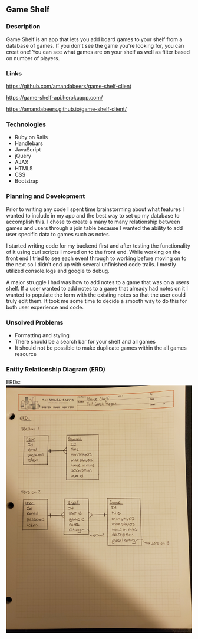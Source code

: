 ## Game Shelf

### Description

Game Shelf is an app that lets you add board games to your shelf from a database of games. If you don't see the game you're looking for, you can creat one! You can see what games are on your shelf as well as filter based on number of players.

### Links

https://github.com/amandabeers/game-shelf-client

https://game-shelf-api.herokuapp.com/

https://amandabeers.github.io/game-shelf-client/

### Technologies

- Ruby on Rails
- Handlebars
- JavaScript
- jQuery
- AJAX
- HTML5
- CSS
- Bootstrap

### Planning and Development

Prior to writing any code I spent time brainstorming about what features I wanted to include in my app and the best way to set up my database to accomplish this. I chose to create a many to many relationship between games and users through a join table because I wanted the ability to add user specific data to games such as notes.

I started writing code for my backend first and after testing the functionality of it using curl scripts I moved on to the front end. While working on the front end I tried to see each event through to working before moving on to the next so I didn't end up with several unfinished code trails. I mostly utilized console.logs and google to debug.

A major struggle I had was how to add notes to a game that was on a users shelf. If a user wanted to add notes to a game that already had notes on it I wanted to populate the form with the existing notes so that the user could truly edit them. It took me some time to decide a smooth way to do this for both user experience and code.

### Unsolved Problems

- Formatting and styling
- There should be a search bar for your shelf and all games
- It should not be possible to make duplicate games within the all games resource

### Entity Relationship Diagram (ERD)

ERDs:
  ![ERD Image](./public/20190721_ERD.jpg)
